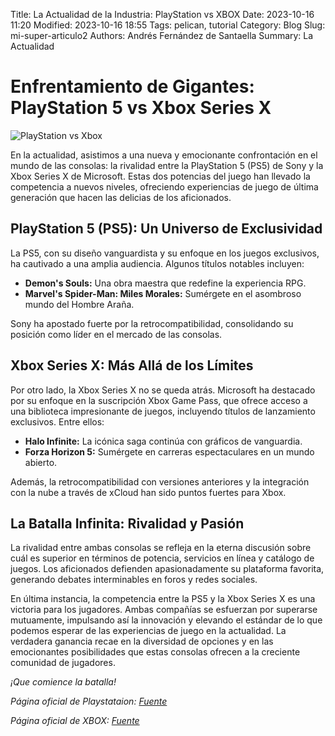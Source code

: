 Title: La Actualidad de la Industria: PlayStation vs XBOX
Date: 2023-10-16 11:20
Modified: 2023-10-16 18:55
Tags: pelican, tutorial
Category: Blog
Slug: mi-super-articulo2
Authors: Andrés Fernández de Santaella
Summary: La Actualidad

# Enfrentamiento de Gigantes: PlayStation 5 vs Xbox Series X

![PlayStation vs Xbox](/images/actualidad.jpg)


En la actualidad, asistimos a una nueva y emocionante confrontación en el mundo de las consolas: 
la rivalidad entre la PlayStation 5 (PS5) de Sony y la Xbox Series X de Microsoft. 
Estas dos potencias del juego han llevado la competencia a nuevos niveles, 
ofreciendo experiencias de juego de última generación que hacen las delicias de los aficionados.

## PlayStation 5 (PS5): Un Universo de Exclusividad

La PS5, con su diseño vanguardista y su enfoque en los juegos exclusivos, ha cautivado a una amplia audiencia. 
Algunos títulos notables incluyen:

- **Demon's Souls:** Una obra maestra que redefine la experiencia RPG.
- **Marvel's Spider-Man: Miles Morales:** Sumérgete en el asombroso mundo del Hombre Araña.

Sony ha apostado fuerte por la retrocompatibilidad, consolidando su posición como líder en el mercado de las consolas.

## Xbox Series X: Más Allá de los Límites

Por otro lado, la Xbox Series X no se queda atrás. Microsoft ha destacado por su enfoque en la suscripción Xbox Game Pass, que ofrece acceso a 
una biblioteca impresionante de juegos, incluyendo títulos de lanzamiento exclusivos. Entre ellos:

- **Halo Infinite:** La icónica saga continúa con gráficos de vanguardia.
- **Forza Horizon 5:** Sumérgete en carreras espectaculares en un mundo abierto.

Además, la retrocompatibilidad con versiones anteriores y la integración con la nube a través de xCloud han sido puntos fuertes para Xbox.

## La Batalla Infinita: Rivalidad y Pasión

La rivalidad entre ambas consolas se refleja en la eterna discusión sobre cuál es superior en términos de potencia, 
servicios en línea y catálogo de juegos. Los aficionados defienden apasionadamente su plataforma favorita, 
generando debates interminables en foros y redes sociales.

En última instancia, la competencia entre la PS5 y la Xbox Series X es una victoria para los jugadores. 
Ambas compañías se esfuerzan por superarse mutuamente, impulsando así la innovación y elevando el estándar 
de lo que podemos esperar de las experiencias de juego en la actualidad. La verdadera ganancia recae en la 
diversidad de opciones y en las emocionantes posibilidades que estas consolas ofrecen a la creciente comunidad de jugadores.

*¡Que comience la batalla!*

*Página oficial de Playstataion: [Fuente](https://www.playstation.com/es-es/)*

*Página oficial de XBOX: [Fuente](https://www.xbox.com/es-ES)*
